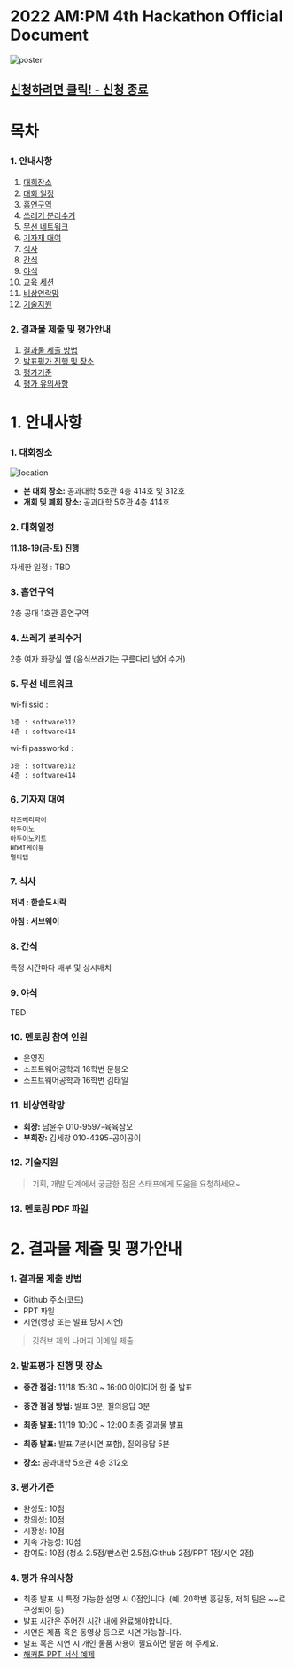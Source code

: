 # 2022 AM:PM 4th Hackathon Official Document
![poster](https://raw.githubusercontent.com/ampm-jbnu/2022_ampm_4th_hackathon/master/img/poster.png)

## [신청하려면 클릭! - 신청 종료](https://c11.kr/2022ampmhack)

# 목차

### 1. 안내사항

1)  [대회장소](#1-대회장소)
2)  [대회 일정](#2-대회일정) 
3)  [흡연구역](#3-흡연구역)
4)  [쓰레기 분리수거](#4-쓰레기-분리수거)
5)  [무선 네트워크](#5-무선-네트워크)
6)  [기자재 대여](#6-기자재-대여)
7)  [식사](#7-식사)
8)  [간식](#8-간식)
9)  [야식](#9-야식)
10) [교육 세션](#10-멘토링-참여-인원)
11) [비상연락망](#11-비상연락망)
12) [기술지원](#12-기술지원)

### 2. 결과물 제출 및 평가안내

1) [결과물 제출 방법](#1-결과물-제출-방법)
2) [발표평가 진행 및 장소](#2-발표평가-진행-및-장소) 
3) [평가기준](#3-평가기준)
4) [평가 유의사항](#4-평가-유의사항)

# 1. 안내사항

### 1. 대회장소

![location](https://raw.githubusercontent.com/ampm-jbnu/2022_ampm_4th_hackathon/master/img/location.jpg)

- __본 대회 장소:__ 공과대학 5호관 4층 414호 및 312호 
- __개회 및 폐회 장소:__ 공과대학 5호관 4층 414호

### 2. 대회일정

__11.18-19(금-토) 진행__

자세한 일정 : TBD

### 3. 흡연구역

2층 공대 1호관 흡연구역

### 4. 쓰레기 분리수거

2층 여자 화장실 옆 (음식쓰래기는 구름다리 넘어 수거)

### 5. 무선 네트워크

wi-fi ssid :

    3층 : software312
    4층 : software414

wi-fi passworkd : 

    3층 : software312
    4층 : software414

### 6. 기자재 대여

    라즈베리파이
    아두이노
    아두이노키트
    HDMI케이블
    멀티탭

### 7. 식사

__저녁 : 한솥도시락__

__아침 : 서브웨이__

### 8. 간식

특정 시간마다 배부 및 상시배치

### 9. 야식

TBD

### 10. 멘토링 참여 인원

- 운영진
- 소프트웨어공학과 16학번 문봉오
- 소프트웨어공학과 16학번 김태일

### 11. 비상연락망

- __회장:__   남윤수 010-9597-육육삼오  
- __부회장:__ 김세창 010-4395-공이공이

### 12. 기술지원

>기획, 개발 단계에서 궁금한 점은 스태프에게 도움을 요청하세요~

### 13. 멘토링 PDF 파일

# 2. 결과물 제출 및 평가안내

### 1. 결과물 제출 방법

- Github 주소(코드)
- PPT 파일
- 시연(영상 또는 발표 당시 시연)

> 깃허브 제외 나머지 이메일 제출

### 2. 발표평가 진행 및 장소

- __중간 점검:__ 11/18 15:30 ~ 16:00 아이디어 한 줄 발표

- __중간 점검 방법:__ 발표 3분, 질의응답 3분

- __최종 발표:__ 11/19 10:00 ~ 12:00 최종 결과물 발표

- __최종 발표:__ 발표 7분(시연 포함), 질의응답 5분

- __장소:__ 공과대학 5호관 4층 312호

### 3. 평가기준

- 완성도: 10점
- 창의성: 10점
- 시장성: 10점
- 지속 가능성: 10점
- 참여도: 10점 (청소 2.5점/빤스런 2.5점/Github 2점/PPT 1점/시연 2점)

### 4. 평가 유의사항

- 최종 발표 시 특정 가능한 설명 시 0점입니다. (예. 20학번 홍길동, 저희 팀은 ~~로 구성되어 등)
- 발표 시간은 주어진 시간 내에 완료해야합니다.
- 시연은 제품 혹은 동영상 등으로 시연 가능합니다.
- 발표 혹은 시연 시 개인 물품 사용이 필요하면 말씀 해 주세요.
- [해커톤 PPT 서식 예제](https://raw.githubusercontent.com/ampm-jbnu/2022_ampm_4th_hackathon/master/ppt/2022ampm_ppt_example.pptx)
